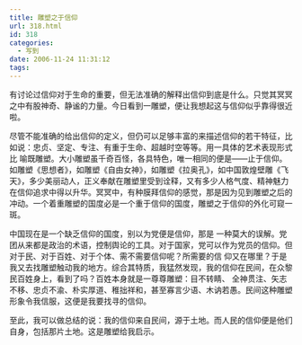```yaml
---
title: 雕塑之于信仰
url: 318.html
id: 318
categories:
  - 写到
date: 2006-11-24 11:31:12
tags:
---
```


有讨论过信仰对于生命的重要，但无法准确的解释出信仰到底是什么。只觉其冥冥之中有股神奇、静谧的力量。今日看到一雕塑，便让我想起这与信仰似乎靠得很近啦。  
  
尽管不能准确的给出信仰的定义，但仍可以足够丰富的来描述信仰的若干特征，比如说：忠贞、坚定、专注、有重于生命、超越时空等等。用一具体的艺术表现形式比 喻既雕塑。大小雕塑虽千奇百怪，各具特色，唯一相同的便是——止于信仰。如雕塑《思想者》，如雕塑《自由女神》，如雕塑《拉奥孔》，如中国敦煌壁雕《飞天》，多少美丽动人，正义奉献在雕塑里受到诠释，又有多少人格气度、精神魅力在信仰追求中得以升华。冥冥中，有种膜拜信仰的感觉，那是因为见到雕塑之后的 冲动。一个着重雕塑的国度必是一个重于信仰的国度，雕塑之于信仰的外化可窥一斑。  
  
中国现在是一个缺乏信仰的国度，别以为党便是信仰，那是 一种莫大的误解。党团从来都是政治的术语，控制舆论的工具。对于国家，党可以作为党员的信仰。但对于民、对于百姓、对于个体、需不需要信仰呢？所需要的信 仰又在哪里？于是我又去找雕塑触动我的地方。综合其特质，我猛然发现，我的信仰在民间，在众黎民百姓身上，看到了吗？百姓本身就是一尊尊雕塑：目不转睛、 全神贯注、矢志不移、忠贞不渝、朴实厚道、稚拙祥和，甚至寡言少语、木讷若愚。民间这种雕塑形象令我信服，这便是我要找寻的信仰。  
  
至此，我可以做总结的说：我的信仰来自民间，源于土地。而人民的信仰便是他们自身，包括那片土地。这是雕塑给我启示。